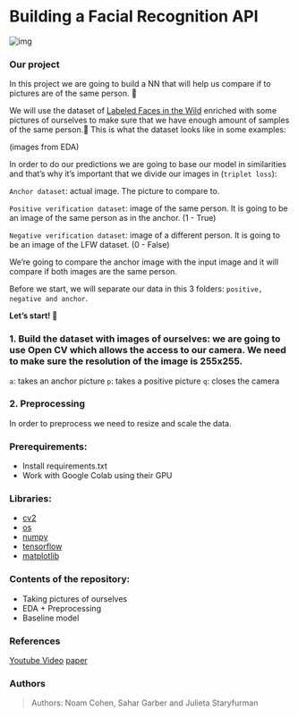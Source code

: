# Building a Facial Recognition API

![img](https://miro.medium.com/max/1400/1*DKSQVZdEa2GEv2ksxWViTg.gif)

### Our project
In this project we are going to build a NN that will help us compare if to pictures are of the same person. 📸

We will use the dataset of [Labeled Faces in the Wild](http://vis-www.cs.umass.edu/lfw/#download) enriched with some pictures of ourselves to make sure that we have enough amount of samples of the same person.🤩 This is what the dataset looks like in some examples:

(images from EDA)

In order to do our predictions we are going to base our model in similarities and that’s why  it’s important that we divide our images in (`triplet loss`):

`Anchor dataset`:  actual image. The picture to compare to.  

`Positive verification dataset`: image of the same person. It is going to be an image of the same person as in the anchor.  (1 - True)

`Negative verification dataset`: image of a different person. It is going to be an image of the LFW dataset.  (0 - False)

We’re going to compare the anchor image with the input image and it will compare if both images are the same person. 

Before we start, we will separate our data in this 3 folders: `positive, negative and anchor`. 

**Let’s start! 🚀**

### 1.	Build the dataset with images of ourselves: we are going to use Open CV which allows the access to our camera. We need to make sure the resolution of the image is 255x255. 

`a`: takes an anchor picture
`p`: takes a positive picture
`q`: closes the camera

### 2.	Preprocessing
In order to preprocess we need to resize and scale the data. 


### Prerequirements:
-	Install requirements.txt
-	Work with Google Colab using their GPU

### Libraries:
- [cv2](https://docs.opencv.org/4.x/d6/d00/tutorial_py_root.html)
- [os](https://docs.python.org/3/library/os.html)
- [numpy](https://numpy.org/doc/)
- [tensorflow]( https://www.tensorflow.org/)
- [matplotlib]( https://matplotlib.org/)


### Contents of the repository:
-	Taking pictures of ourselves
-	EDA + Preprocessing
-	Baseline model


### References
[Youtube Video](https://www.youtube.com/watch?v=LKispFFQ5GU)
[paper](https://www.cs.cmu.edu/~rsalakhu/papers/oneshot1.pdf)

### Authors 
> Authors: Noam Cohen, Sahar Garber and Julieta Staryfurman